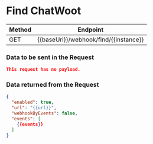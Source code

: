 # Find ChatWoot

| Method | Endpoint                              |
| ------ | ------------------------------------- |
| GET    | {{baseUrl}}/webhook/find/{{instance}} |

### Data to be sent in the Request

```json title=Payload
This request has no payload.
```

### Data returned from the Request

```json title=Result
{
  "enabled": true,
  "url": "{{url}}",
  "webhookByEvents": false,
  "events": [
    {{events}}
  ]
}
```
